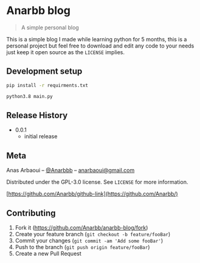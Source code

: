 # Anarbb blog
> A simple personal blog


This is a simple blog I made while learning python for 5 months, this is a personal project
but feel free to download and edit any code to your needs just keep it open source as the ``LICENSE`` implies.


## Development setup

```sh
pip install -r requirments.txt
```
```sh
python3.8 main.py
```

## Release History

* 0.0.1
    * initial release

## Meta

Anas Arbaoui – [@Anarbbb](https://twitter.com/Anarbbb) – anarbaoui@gmail.com

Distributed under the GPL-3.0 license. See ``LICENSE`` for more information.

[https://github.com/Anarbb/github-link](https://github.com/Anarbb/)

## Contributing

1. Fork it (<https://github.com/Anarbb/anarbb-blog/fork>)
2. Create your feature branch (`git checkout -b feature/fooBar`)
3. Commit your changes (`git commit -am 'Add some fooBar'`)
4. Push to the branch (`git push origin feature/fooBar`)
5. Create a new Pull Request

